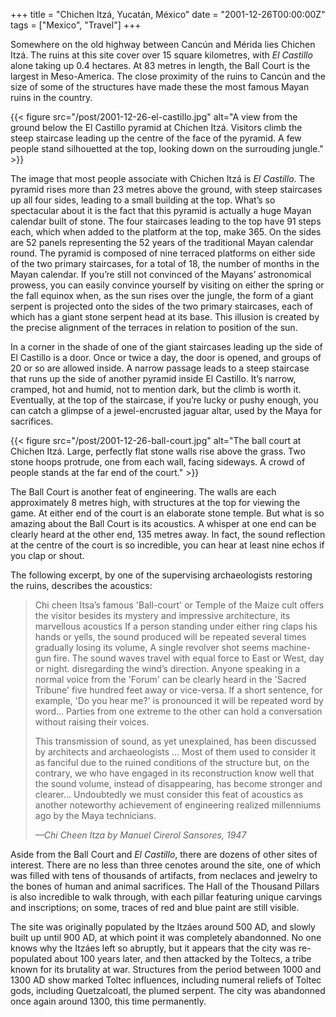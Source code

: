 +++
title = "Chichen Itzá, Yucatán, México"
date = "2001-12-26T00:00:00Z"
tags = ["Mexico", "Travel"]
+++

Somewhere on the old highway between Cancún and Mérida lies Chichen Itzá. The
ruins at this site cover over 15 square kilometres, with *El Castillo* alone
taking up 0.4 hectares. At 83 metres in length, the Ball Court is the largest
in Meso-America. The close proximity of the ruins to Cancún and the size of
some of the structures have made these the most famous Mayan ruins in the
country.<!--more-->

{{< figure src="/post/2001-12-26-el-castillo.jpg" alt="A view from the ground below the El Castillo pyramid at Chichen Itzá. Visitors climb the steep staircase leading up the centre of the face of the pyramid. A few people stand silhouetted at the top, looking down on the surrouding jungle." >}}

The image that most people associate with Chichen Itzá is *El Castillo*. The
pyramid rises more than 23 metres above the ground, with steep staircases up
all four sides, leading to a small building at the top. What’s so spectacular
about it is the fact that this pyramid is actually a huge Mayan calendar built
of stone.  The four staircases leading to the top have 91 steps each, which
when added to the platform at the top, make 365. On the sides are 52 panels
representing the 52 years of the traditional Mayan calendar round. The pyramid
is composed of nine terraced platforms on either side of the two primary
staircases, for a total of 18, the number of months in the Mayan calendar. If
you’re still not convinced of the Mayans’ astronomical prowess, you can easily
convince yourself by visiting on either the spring or the fall equinox when, as
the sun rises over the jungle, the form of a giant serpent is projected onto
the sides of the two primary staircases, each of which has a giant stone
serpent head at its base. This illusion is created by the precise alignment of
the terraces in relation to position of the sun.

In a corner in the shade of one of the giant staircases leading up the side of
El Castillo is a door. Once or twice a day, the door is opened, and groups of
20 or so are allowed inside. A narrow passage leads to a steep staircase that
runs up the side of another pyramid inside El Castillo. It’s narrow, cramped,
hot and humid, not to mention dark, but the climb is worth it. Eventually, at
the top of the staircase, if you’re lucky or pushy enough, you can catch a
glimpse of a jewel-encrusted jaguar altar, used by the Maya for sacrifices.

{{< figure src="/post/2001-12-26-ball-court.jpg" alt="The ball court at Chichen Itzá. Large, perfectly flat stone walls rise above the grass. Two stone hoops protrude, one from each wall, facing sideways. A crowd of people stands at the far end of the court." >}}

The Ball Court is another feat of engineering. The walls are each approximately
8 metres high, with structures at the top for viewing the game. At either end
of the court is an elaborate stone temple. But what is so amazing about the
Ball Court is its acoustics. A whisper at one end can be clearly heard at the
other end, 135 metres away. In fact, the sound reflection at the centre of the
court is so incredible, you can hear at least nine echos if you clap or shout.

The following excerpt, by one of the supervising archaeologists restoring the
ruins, describes the acoustics:

> Chi cheen Itsa’s famous 'Ball-court' or Temple of the Maize cult offers the
> visitor besides its mystery and impressive architecture, its marvellous
> acoustics If a person standing under either ring claps his hands or yells, the
> sound produced will be repeated several times gradually losing its volume, A
> single revolver shot seems machine-gun fire. The sound waves travel with equal
> force to East or West, day or night. disregarding the wind’s direction. Anyone
> speaking in a normal voice from the 'Forum' can be clearly heard in the 'Sacred
> Tribune' five hundred feet away or vice-versa. If a short sentence, for
> example, 'Do you hear me?' is pronounced it will be repeated word by word...
> Parties from one extreme to the other can hold a conversation without raising
> their voices.
>
> This transmission of sound, as yet unexplained, has been discussed by
> architects and archaeologists ... Most of them used to consider it as fanciful
> due to the ruined conditions of the structure but, on the contrary, we who have
> engaged in its reconstruction know well that the sound volume, instead of
> disappearing, has become stronger and clearer... Undoubtedly we must consider
> this feat of acoustics as another noteworthy achievement of engineering
> realized millenniums ago by the Maya technicians.
>
> _—Chi Cheen Itza by Manuel Cirerol Sansores, 1947_

Aside from the Ball Court and *El Castillo*, there are dozens of other sites of
interest. There are no less than three cenotes around the site, one of which
was filled with tens of thousands of artifacts, from neclaces and jewelry to
the bones of human and animal sacrifices. The Hall of the Thousand Pillars is
also incredible to walk through, with each pillar featuring unique carvings and
inscriptions; on some, traces of red and blue paint are still visible.

The site was originally populated by the Itzáes around 500 AD, and slowly built
up until 900 AD, at which point it was completely abandonned. No one knows why
the Itzáes left so abruptly, but it appears that the city was re-populated
about 100 years later, and then attacked by the Toltecs, a tribe known for its
brutality at war. Structures from the period between 1000 and 1300 AD show
marked Toltec influences, including numeral reliefs of Toltec gods, including
Quetzalcoatl, the plumed serpent. The city was abandonned once again around
1300, this time permanently.
